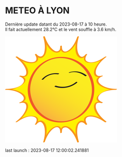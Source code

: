 # METEO À LYON

Dernière update datant du 2023-08-17 à 10 heure.  
Il fait actuellement 28.2°C et le vent souffle à 3.6 km/h.      

![](./.github/sun.png)

last launch : 2023-08-17 12:00:02.241881
